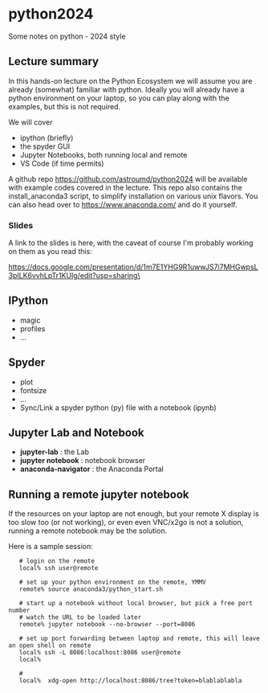 # python2024

Some notes on python - 2024 style


## Lecture summary

In this hands-on lecture on the Python Ecosystem we will assume you
are already (somewhat) familiar with python. Ideally you will already
have a python environment on your laptop, so you can play along with
the examples, but this is not required.

We will cover

* ipython (briefly)
* the spyder GUI
* Jupyter Notebooks, both running local and remote
* VS Code (if time permits)


A github repo https://github.com/astroumd/python2024 will be available
with example codes covered in the lecture.  This repo also contains
the install_anaconda3 script, to simplify installation on various unix
flavors. You can also head over to https://www.anaconda.com/ and do it
yourself.

### Slides

A link to the slides is here, with the caveat of course I'm probably working
on them as you read this:


https://docs.google.com/presentation/d/1m7E1YHG9R1uwwJS7i7MHGwpsL3pILK6vvhLpTr1KUIg/edit?usp=sharing\


## IPython

* magic
* profiles
* ...

## Spyder

* plot
* fontsize
* ...
* Sync/Link a spyder python (py) file with a notebook (ipynb)

## Jupyter Lab and Notebook

*  **jupyter-lab** : the Lab
*  **jupyter notebook** : notebook browser
*  **anaconda-navigator** : the Anaconda Portal


## Running a remote jupyter notebook

If the resources on your laptop are not enough, but your remote X display is too slow too (or not working),
or even even VNC/x2go is not a solution, running a remote notebook may be the solution.

Here is a sample session:

       # login on the remote
       local% ssh user@remote

       # set up your python environment on the remote, YMMV
       remote% source anaconda3/python_start.sh

       # start up a notebook without local browser, but pick a free port number
       # watch the URL to be loaded later
       remote% jupyter notebook --no-browser --port=8086

       # set up port forwarding between laptop and remote, this will leave an open shell on remote
       local% ssh -L 8086:localhost:8086 user@remote
       local%

       # 
       local%  xdg-open http://localhost:8086/tree?token=blablablabla


